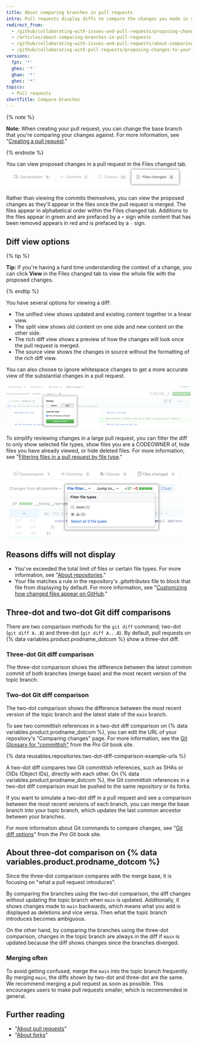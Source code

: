 ```yaml
---
title: About comparing branches in pull requests
intro: Pull requests display diffs to compare the changes you made in your topic branch against the base branch that you want to merge your changes into.
redirect_from:
  - /github/collaborating-with-issues-and-pull-requests/proposing-changes-to-your-work-with-pull-requests/about-comparing-branches-in-pull-requests
  - /articles/about-comparing-branches-in-pull-requests
  - /github/collaborating-with-issues-and-pull-requests/about-comparing-branches-in-pull-requests
  - /github/collaborating-with-pull-requests/proposing-changes-to-your-work-with-pull-requests/about-comparing-branches-in-pull-requests
versions:
  fpt: '*'
  ghes: '*'
  ghae: '*'
  ghec: '*'
topics:
  - Pull requests
shortTitle: Compare branches
---
```

{% note %}

**Note:** When creating your pull request, you can change the base branch that you're comparing your changes against. For more information, see "[Creating a pull request](/articles/creating-a-pull-request#changing-the-branch-range-and-destination-repository)."

{% endnote %}

You can view proposed changes in a pull request in the Files changed tab.
![Pull Request Files changed tab](/assets/images/help/pull_requests/pull-request-tabs-changed-files.png)

Rather than viewing the commits themselves, you can view the proposed changes as they'll appear in the files once the pull request is merged. The files appear in alphabetical order within the Files changed tab. Additions to the files appear in green and are prefaced by a `+` sign while content that has been removed appears in red and is prefaced by a `-` sign.

## Diff view options

{% tip %}

**Tip:** If you're having a hard time understanding the context of a change, you can click **View** in the Files changed tab to view the whole file with the proposed changes.

{% endtip %}

You have several options for viewing a diff:
- The unified view shows updated and existing content together in a linear view.
- The split view shows old content on one side and new content on the other side.
- The rich diff view shows a preview of how the changes will look once the pull request is merged.
- The source view shows the changes in source without the formatting of the rich diff view.

You can also choose to ignore whitespace changes to get a more accurate view of the substantial changes in a pull request.

![Diff viewing options menu](/assets/images/help/pull_requests/diff-settings-menu.png)

To simplify reviewing changes in a large pull request, you can filter the diff to only show selected file types, show files you are a CODEOWNER of, hide files you have already viewed, or hide deleted files. For more information, see "[Filtering files in a pull request by file type](/pull-requests/collaborating-with-pull-requests/reviewing-changes-in-pull-requests/filtering-files-in-a-pull-request)."

  ![File filter drop-down menu](/assets/images/help/pull_requests/file-filter-menu.png)

## Reasons diffs will not display
- You've exceeded the total limit of files or certain file types. For more information, see "[About repositories](/repositories/creating-and-managing-repositories/about-repositories#limits-for-viewing-content-and-diffs-in-a-repository)."
- Your file matches a rule in the repository's *.gitattributes* file to block that file from displaying by default. For more information, see "[Customizing how changed files appear on GitHub](/articles/customizing-how-changed-files-appear-on-github)."

## Three-dot and two-dot Git diff comparisons

There are two comparison methods for the `git diff` command; two-dot (`git diff A..B`) and three-dot (`git diff A...B`). By default, pull requests on {% data variables.product.prodname_dotcom %} show a three-dot diff.

### Three-dot Git diff comparison 

The three-dot comparison shows the difference between the latest common commit of both branches (merge base) and the most recent version of the topic branch.

### Two-dot Git diff comparison

The two-dot comparison shows the difference between the most recent version of the topic branch and the latest state of the `main` branch.

To see two committish references in a two-dot diff comparison on {% data variables.product.prodname_dotcom %}, you can edit the URL of your repository's "Comparing changes" page. For more information, see the  [Git Glossary for "committish"](https://git-scm.com/docs/gitglossary#gitglossary-aiddefcommit-ishacommit-ishalsocommittish) from the _Pro Git_ book site.

{% data reusables.repositories.two-dot-diff-comparison-example-urls %}

A two-dot diff compares two Git committish references, such as SHAs or OIDs (Object IDs), directly with each other. On {% data variables.product.prodname_dotcom %}, the Git committish references in a two-dot diff comparison must be pushed to the same repository or its forks.

If you want to simulate a two-dot diff in a pull request and see a comparison between the most recent versions of each branch, you can merge the base branch into your topic branch, which updates the last common ancestor between your branches.

For more information about Git commands to compare changes, see "[Git diff options](https://git-scm.com/docs/git-diff#git-diff-emgitdiffemltoptionsgtltcommitgtltcommitgt--ltpathgt82308203)" from the _Pro Git_ book site.

## About three-dot comparison on {% data variables.product.prodname_dotcom %}

Since the three-dot comparison compares with the merge base, it is focusing on "what a pull request introduces". 

By comparing the branches using the two-dot comparison, the diff changes without updating the topic branch when `main` is updated. Additionally, it shows changes made to `main` backwards, which means what you add is displayed as deletions and vice versa. Then what the topic branch introduces becomes ambiguous.

On the other hand, by comparing the branches using the three-dot comparison, changes in the topic branch are always in the diff if `main` is updated because the diff shows changes since the branches diverged.

### Merging often

To avoid getting confused, merge the `main` into the topic branch frequently. By merging `main`, the diffs shown by two-dot and three-dot are the same. We recommend merging a pull request as soon as possible. This encourages users to make pull requests smaller, which is recommended in general.

## Further reading

- "[About pull requests](/pull-requests/collaborating-with-pull-requests/proposing-changes-to-your-work-with-pull-requests/about-pull-requests)"
- "[About forks](/pull-requests/collaborating-with-pull-requests/working-with-forks/about-forks)"
